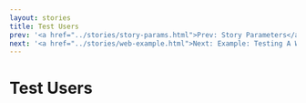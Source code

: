 ```yaml
---
layout: stories
title: Test Users
prev: '<a href="../stories/story-params.html">Prev: Story Parameters</a>'
next: '<a href="../stories/web-example.html">Next: Example: Testing A Website</a>'
---
```


# Test Users
